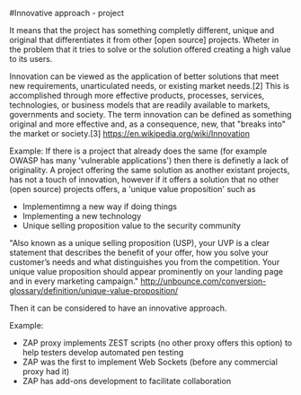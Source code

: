#Innovative approach - project

It means that the project has something completly different, unique and original that differentiates it from other [open source] projects.  Wheter in the problem that it tries to solve or the solution offered creating a high value to its users.

Innovation can be viewed as the application of better solutions that meet new requirements, unarticulated needs, or existing market needs.[2] This is accomplished through more effective products, processes, services, technologies, or business models that are readily available to markets, governments and society. The term innovation can be defined as something original and more effective and, as a consequence, new, that "breaks into" the market or society.[3]
https://en.wikipedia.org/wiki/Innovation

Example: If there is a project that already does the same (for example OWASP has many 'vulnerable applications') then there is definetly a lack of originality. A project offering the same solution as another existant projects, has not a touch of innovation, however if it offers a solution that no other (open source) projects offers, a 'unique value proposition' such as 
* Implementimng a new way if doing things
* Implementing a new technology
* Unique selling proposition value to the security community

"Also known as a unique selling proposition (USP), your UVP is a clear statement that describes the benefit of your offer, how you solve your customer’s needs and what distinguishes you from the competition. Your unique value proposition should appear prominently on your landing page and in every marketing campaign."
http://unbounce.com/conversion-glossary/definition/unique-value-proposition/

Then it can be considered to have an innovative approach. 

Example: 
* ZAP proxy implements ZEST scripts (no other proxy offers this option) to help testers develop automated pen testing 
* ZAP was the first to implement Web Sockets (before any commercial proxy had it)
* ZAP has add-ons development to facilitate collaboration


